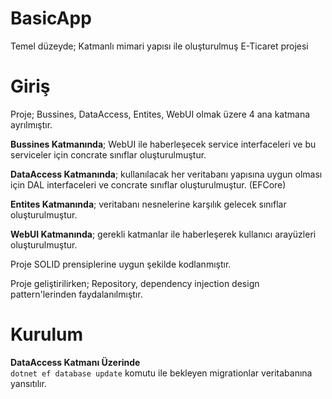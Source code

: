 # BasicApp
Temel düzeyde; Katmanlı mimari yapısı ile oluşturulmuş E-Ticaret projesi

# Giriş

Proje; Bussines, DataAccess, Entites, WebUI olmak üzere 4 ana katmana ayrılmıştır. <br/>

 **Bussines Katmanında**; WebUI ile haberleşecek service interfaceleri ve bu serviceler için concrate sınıflar oluşturulmuştur. <br/>

**DataAccess Katmanında**; kullanılacak her veritabanı yapısına uygun olması için DAL interfaceleri ve concrate sınıflar oluşturulmuştur. (EFCore) <br/>

**Entites Katmanında**; veritabanı nesnelerine karşılık gelecek sınıflar oluşturulmuştur.<br/>

**WebUI Katmanında**; gerekli katmanlar ile haberleşerek kullanıcı arayüzleri oluşturulmuştur.<br/>

Proje SOLID prensiplerine uygun şekilde kodlanmıştır. <br/>

Proje geliştirilirken; Repository, dependency injection design pattern'lerinden faydalanılmıştır.

# Kurulum

**DataAccess Katmanı Üzerinde** <br/>
`dotnet ef database update` komutu ile bekleyen migrationlar veritabanına yansıtılır.
